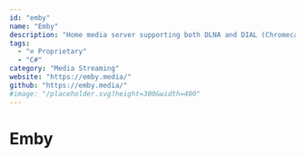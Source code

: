 ```yaml
---
id: "emby"
name: "Emby"
description: "Home media server supporting both DLNA and DIAL (Chromecast) devices out-of-the-box."
tags:
  - "⊘ Proprietary"
  - "C#"
category: "Media Streaming"
website: "https://emby.media/"
github: "https://emby.media/"
#image: "/placeholder.svg?height=300&width=400"
---
```


# Emby
